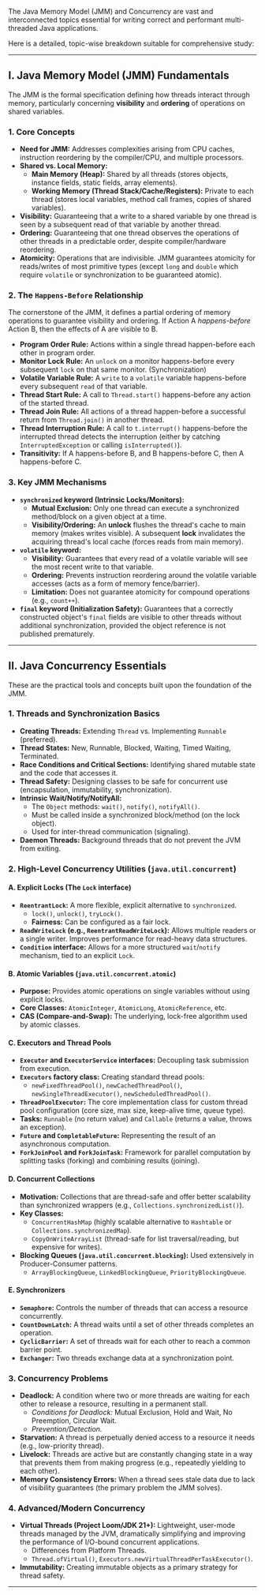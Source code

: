 The Java Memory Model (JMM) and Concurrency are vast and interconnected topics essential for writing correct and performant multi-threaded Java applications.

Here is a detailed, topic-wise breakdown suitable for comprehensive study:

---

## I. Java Memory Model (JMM) Fundamentals

The JMM is the formal specification defining how threads interact through memory, particularly concerning **visibility** and **ordering** of operations on shared variables.

### 1. Core Concepts
* **Need for JMM:** Addresses complexities arising from CPU caches, instruction reordering by the compiler/CPU, and multiple processors.
* **Shared vs. Local Memory:**
    * **Main Memory (Heap):** Shared by all threads (stores objects, instance fields, static fields, array elements).
    * **Working Memory (Thread Stack/Cache/Registers):** Private to each thread (stores local variables, method call frames, copies of shared variables).
* **Visibility:** Guaranteeing that a write to a shared variable by one thread is seen by a subsequent read of that variable by another thread.
* **Ordering:** Guaranteeing that one thread observes the operations of other threads in a predictable order, despite compiler/hardware reordering.
* **Atomicity:** Operations that are indivisible. JMM guarantees atomicity for reads/writes of most primitive types (except `long` and `double` which require `volatile` or synchronization to be guaranteed atomic).

### 2. The `Happens-Before` Relationship
The cornerstone of the JMM, it defines a partial ordering of memory operations to guarantee visibility and ordering. If Action A *happens-before* Action B, then the effects of A are visible to B.
* **Program Order Rule:** Actions within a single thread happen-before each other in program order.
* **Monitor Lock Rule:** An `unlock` on a monitor happens-before every subsequent `lock` on that same monitor. (Synchronization)
* **Volatile Variable Rule:** A `write` to a `volatile` variable happens-before every subsequent `read` of that variable.
* **Thread Start Rule:** A call to `Thread.start()` happens-before any action of the started thread.
* **Thread Join Rule:** All actions of a thread happen-before a successful return from `Thread.join()` in another thread.
* **Thread Interruption Rule:** A call to `t.interrupt()` happens-before the interrupted thread detects the interruption (either by catching `InterruptedException` or calling `isInterrupted()`).
* **Transitivity:** If A happens-before B, and B happens-before C, then A happens-before C.

### 3. Key JMM Mechanisms
* **`synchronized` keyword (Intrinsic Locks/Monitors):**
    * **Mutual Exclusion:** Only one thread can execute a synchronized method/block on a given object at a time.
    * **Visibility/Ordering:** An **unlock** flushes the thread's cache to main memory (makes writes visible). A subsequent **lock** invalidates the acquiring thread's local cache (forces reads from main memory).
* **`volatile` keyword:**
    * **Visibility:** Guarantees that every read of a volatile variable will see the most recent write to that variable.
    * **Ordering:** Prevents instruction reordering around the volatile variable accesses (acts as a form of memory fence/barrier).
    * **Limitation:** Does not guarantee atomicity for compound operations (e.g., `count++`).
* **`final` keyword (Initialization Safety):** Guarantees that a correctly constructed object's `final` fields are visible to other threads without additional synchronization, provided the object reference is not published prematurely.

---

## II. Java Concurrency Essentials

These are the practical tools and concepts built upon the foundation of the JMM.

### 1. Threads and Synchronization Basics
* **Creating Threads:** Extending `Thread` vs. Implementing `Runnable` (preferred).
* **Thread States:** New, Runnable, Blocked, Waiting, Timed Waiting, Terminated.
* **Race Conditions and Critical Sections:** Identifying shared mutable state and the code that accesses it.
* **Thread Safety:** Designing classes to be safe for concurrent use (encapsulation, immutability, synchronization).
* **Intrinsic Wait/Notify/NotifyAll:**
    * The `Object` methods: `wait()`, `notify()`, `notifyAll()`.
    * Must be called inside a synchronized block/method (on the lock object).
    * Used for inter-thread communication (signaling).
* **Daemon Threads:** Background threads that do not prevent the JVM from exiting.

### 2. High-Level Concurrency Utilities (`java.util.concurrent`)

#### A. Explicit Locks (The `Lock` interface)
* **`ReentrantLock`:** A more flexible, explicit alternative to `synchronized`.
    * `lock()`, `unlock()`, `tryLock()`.
    * **Fairness:** Can be configured as a fair lock.
* **`ReadWriteLock` (e.g., `ReentrantReadWriteLock`):** Allows multiple readers or a single writer. Improves performance for read-heavy data structures.
* **`Condition` interface:** Allows for a more structured `wait`/`notify` mechanism, tied to an explicit `Lock`.

#### B. Atomic Variables (`java.util.concurrent.atomic`)
* **Purpose:** Provides atomic operations on single variables without using explicit locks.
* **Core Classes:** `AtomicInteger`, `AtomicLong`, `AtomicReference`, etc.
* **CAS (Compare-and-Swap):** The underlying, lock-free algorithm used by atomic classes.

#### C. Executors and Thread Pools
* **`Executor` and `ExecutorService` interfaces:** Decoupling task submission from execution.
* **`Executors` factory class:** Creating standard thread pools:
    * `newFixedThreadPool()`, `newCachedThreadPool()`, `newSingleThreadExecutor()`, `newScheduledThreadPool()`.
* **`ThreadPoolExecutor`:** The core implementation class for custom thread pool configuration (core size, max size, keep-alive time, queue type).
* **Tasks:** `Runnable` (no return value) and `Callable` (returns a value, throws an exception).
* **`Future` and `CompletableFuture`:** Representing the result of an asynchronous computation.
* **`ForkJoinPool` and `ForkJoinTask`:** Framework for parallel computation by splitting tasks (forking) and combining results (joining).

#### D. Concurrent Collections
* **Motivation:** Collections that are thread-safe and offer better scalability than synchronized wrappers (e.g., `Collections.synchronizedList()`).
* **Key Classes:**
    * `ConcurrentHashMap` (highly scalable alternative to `Hashtable` or `Collections.synchronizedMap`).
    * `CopyOnWriteArrayList` (thread-safe for list traversal/reading, but expensive for writes).
* **Blocking Queues (`java.util.concurrent.blocking`):** Used extensively in Producer-Consumer patterns.
    * `ArrayBlockingQueue`, `LinkedBlockingQueue`, `PriorityBlockingQueue`.

#### E. Synchronizers
* **`Semaphore`:** Controls the number of threads that can access a resource concurrently.
* **`CountDownLatch`:** A thread waits until a set of other threads completes an operation.
* **`CyclicBarrier`:** A set of threads wait for each other to reach a common barrier point.
* **`Exchanger`:** Two threads exchange data at a synchronization point.

### 3. Concurrency Problems
* **Deadlock:** A condition where two or more threads are waiting for each other to release a resource, resulting in a permanent stall.
    * *Conditions for Deadlock:* Mutual Exclusion, Hold and Wait, No Preemption, Circular Wait.
    * *Prevention/Detection.*
* **Starvation:** A thread is perpetually denied access to a resource it needs (e.g., low-priority thread).
* **Livelock:** Threads are active but are constantly changing state in a way that prevents them from making progress (e.g., repeatedly yielding to each other).
* **Memory Consistency Errors:** When a thread sees stale data due to lack of visibility guarantees (the primary problem the JMM solves).

### 4. Advanced/Modern Concurrency
* **Virtual Threads (Project Loom/JDK 21+):** Lightweight, user-mode threads managed by the JVM, dramatically simplifying and improving the performance of I/O-bound concurrent applications.
    * Differences from Platform Threads.
    * `Thread.ofVirtual()`, `Executors.newVirtualThreadPerTaskExecutor()`.
* **Immutability:** Creating immutable objects as a primary strategy for thread safety.

---
